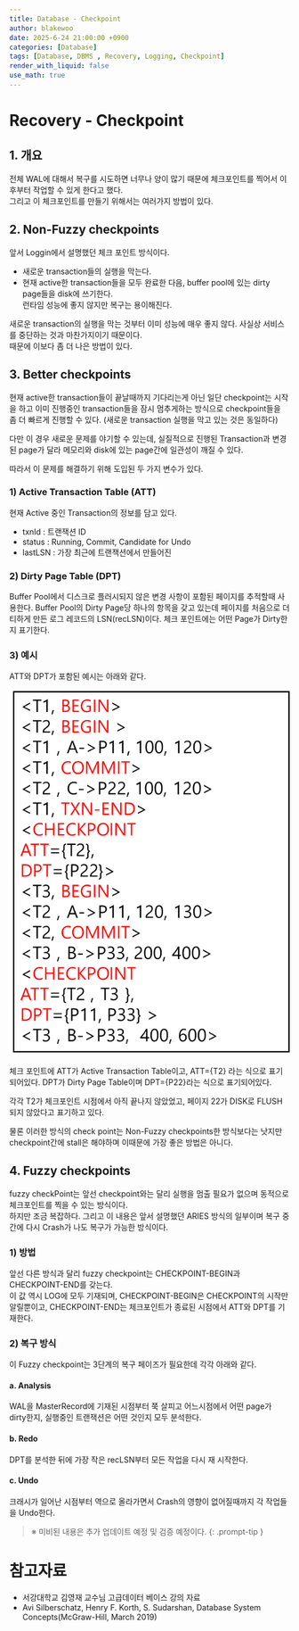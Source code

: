 ```yaml
---
title: Database - Checkpoint
author: blakewoo
date: 2025-6-24 21:00:00 +0900
categories: [Database]
tags: [Database, DBMS , Recovery, Logging, Checkpoint]
render_with_liquid: false
use_math: true
---
```


# Recovery - Checkpoint

## 1. 개요
전체 WAL에 대해서 복구를 시도하면 너무나 양이 많기 때문에 체크포인트를 찍어서 이후부터 작업할 수 있게 한다고 했다.   
그리고 이 체크포인트를 만들기 위해서는 여러가지 방법이 있다.

## 2. Non-Fuzzy checkpoints
앞서 Loggin에서 설명했던 체크 포인트 방식이다.

- 새로운 transaction들의 실행을 막는다.
- 현재 active한 transaction들을 모두 완료한 다음, buffer pool에 있는 dirty page들을 disk에 쓰기한다.   
  런타임 성능에 좋지 않지만 복구는 용이해진다.
  
새로운 transaction의 실행을 막는 것부터 이미 성능에 매우 좋지 않다. 사실상 서비스를 중단하는 것과 마찬가지이기 때문이다.   
때문에 이보다 좀 더 나은 방법이 있다.

## 3. Better checkpoints
현재 active한 transaction들이 끝날때까지 기다리는게 아닌 일단 checkpoint는 시작을 하고 이미 진행중인 transaction들을 잠시
멈추게하는 방식으로 checkpoint들을 좀 더 빠르게 진행할 수 있다.
(새로운 transaction 실행을 막고 있는 것은 동일하다)

다만 이 경우 새로운 문제를 야기할 수 있는데, 실질적으로 진행된 Transaction과 변경된 page가 달라 메모리와 disk에 있는
page간에 일관성이 깨질 수 있다.

따라서 이 문제를 해결하기 위해 도입된 두 가지 변수가 있다.

### 1) Active Transaction Table (ATT)
현재 Active 중인 Transaction의 정보를 담고 있다.
- txnId : 트랜잭션 ID
- status : Running, Commit, Candidate for Undo
- lastLSN : 가장 최근에 트랜잭션에서 만들어진 

### 2) Dirty Page Table (DPT)
Buffer Pool에서 디스크로 플러시되지 않은 변경 사항이 포함된 페이지를 추적할때 사용한다. 
Buffer Pool의 Dirty Page당 하나의 항목을 갖고 있는데 페이지를 처음으로 더티하게 만든 로그 레코드의 LSN(recLSN)이다.
체크 포인트에는 어떤 Page가 Dirty한지 표기한다.

### 3) 예시
ATT와 DPT가 포함된 예시는 아래와 같다.

![img.png](/assets/blog/database/checkpoint/img.png)

체크 포인트에 ATT가 Active Transaction Table이고, ATT={T2} 라는 식으로 표기되어있다.
DPT가 Dirty Page Table이며 DPT={P22}라는 식으로 표기되어있다.

각각 T2가 체크포인트 시점에서 아직 끝나지 않았었고, 페이지 22가 DISK로 FLUSH 되지 않았다고 표기하고 있다.

물론 이러한 방식의 check point는 Non-Fuzzy checkpoints한 방식보다는 낫지만 checkpoint간에 stall은 해야하며
이때문에 가장 좋은 방법은 아니다.

## 4. Fuzzy checkpoints
fuzzy checkPoint는 앞선 checkpoint와는 달리 실행을 멈출 필요가 없으며 동적으로 체크포인트를 찍을 수 있는 방식이다.   
하지만 조금 복잡하다. 그리고 이 내용은 앞서 설명했던 ARIES 방식의 일부이며 복구 중간에 다시 Crash가 나도
복구가 가능한 방식이다.

### 1) 방법
앞선 다른 방식과 달리 fuzzy checkpoint는 CHECKPOINT-BEGIN과 CHECKPOINT-END를 갖는다.  
이 값 역시 LOG에 모두 기재되며, CHECKPOINT-BEGIN은 CHECKPOINT의 시작만 알릴뿐이고, CHECKPOINT-END는 
체크포인트가 종료된 시점에서 ATT와 DPT를 기재한다.

### 2) 복구 방식
이 Fuzzy checkpoint는 3단계의 복구 페이즈가 필요한데 각각 아래와 같다.

#### a. Analysis
WAL을 MasterRecord에 기재된 시점부터 쭉 살피고 어느시점에서 어떤 page가 dirty한지, 실행중인 트랜잭션은 어떤 것인지
모두 분석한다.

#### b. Redo
DPT를 분석한 뒤에 가장 작은 recLSN부터 모든 작업을 다시 재 시작한다.

#### c. Undo
크래시가 일어난 시점부터 역으로 올라가면서 Crash의 영향이 없어질때까지 각 작업들을 Undo한다.


> ※ 미비된 내용은 추가 업데이트 예정 및 검증 예정이다.
{: .prompt-tip }

# 참고자료
- 서강대학교 김영재 교수님 고급데이터 베이스 강의 자료
- Avi Silberschatz, Henry F. Korth, S. Sudarshan, Database System Concepts(McGraw-Hill, March 2019)
